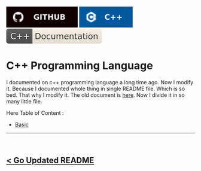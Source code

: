 ![github](./../asset/badge/github.svg) ![cpp-object-oriented-programming](./../asset/badge/cpp_icon_bgblue_textwhite.svg)
![cpp-documentation](./../asset/badge/cpp-documentation.svg)

# C++ Programming Language

I documented on c++ programming language a long time ago. Now I modify it. Because I documented whole thing in single README file. Which is so bed. That why I modify it. The old document is [here](./OLDREADME.md). Now I divide it in so many little file.

Here Table of Content : 

- [Basic](./00.basic/00.basic.md)


<hr />
<br />

[< Go Updated README](./../README.md)
---------
